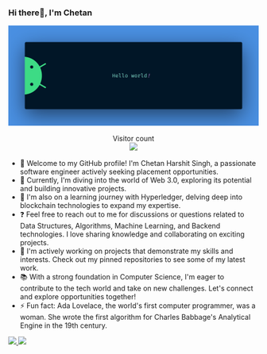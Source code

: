 ### Hi there👋, I'm Chetan 

<img src="https://github.com/Lootera69/Lootera69/blob/main/resources/banner.png" alt="Hello world">

<p align="center"> 
  Visitor count<br>
  <img src="https://profile-counter.glitch.me/lootera69/count.svg" />
</p>

- 👋 Welcome to my GitHub profile! I'm Chetan Harshit Singh, a passionate software engineer actively seeking placement opportunities.
- 🔭 Currently, I'm diving into the world of Web 3.0, exploring its potential and building innovative projects.
- 🌱 I'm also on a learning journey with Hyperledger, delving deep into blockchain technologies to expand my expertise.
- ❓ Feel free to reach out to me for discussions or questions related to Data Structures, Algorithms, Machine Learning, and Backend technologies. I love sharing knowledge and collaborating on exciting projects.
- 💼 I'm actively working on projects that demonstrate my skills and interests. Check out my pinned repositories to see some of my latest work.
- 📚 With a strong foundation in Computer Science, I'm eager to contribute to the tech world and take on new challenges. Let's connect and explore opportunities together!
- ⚡ Fun fact: Ada Lovelace, the world's first computer programmer, was a woman. She wrote the first algorithm for Charles Babbage's Analytical Engine in the 19th century.

<a href="https://www.instagram.com/harshitbaazi/">
  <img height="50" src="https://user-images.githubusercontent.com/46517096/166974368-9798f39f-1f46-499c-b14e-81f0a3f83a06.png"/>
</a>
<a href="https://drive.google.com/file/d/1jpQbJolZPJ8RY50Ea-dzkpGhMi5NZSYL/view?usp=sharing">
  <img height="50" src="https://drive.google.com/file/d/15rwcbXI1-gDzwEeHNOw4DkF_Y2aG0mk1/view?usp=drive_link"/>
</a>
